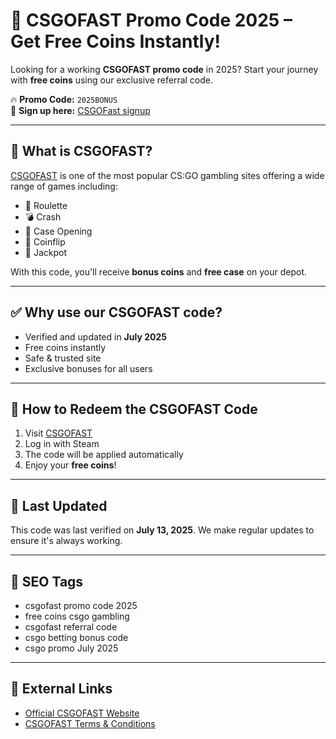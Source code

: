 # 🎁 CSGOFAST Promo Code 2025 – Get Free Coins Instantly!

Looking for a working **CSGOFAST promo code** in 2025? Start your journey with **free coins** using our exclusive referral code.

🔥 **Promo Code:** `2025BONUS`  
🔗 **Sign up here:** [CSGOFast signup](https://csgofast.com/?ref=2025BONUS)

---

## 🚀 What is CSGOFAST?

[CSGOFAST](https://csgofast.com) is one of the most popular CS:GO gambling sites offering a wide range of games including:

- 🎰 Roulette
- 💣 Crash
- 🔫 Case Opening
- 🧩 Coinflip
- 💼 Jackpot

With this code, you'll receive **bonus coins** and **free case** on your depot.

---

## ✅ Why use our CSGOFAST code?

- Verified and updated in **July 2025**
- Free coins instantly
- Safe & trusted site
- Exclusive bonuses for all users

---

## 🧾 How to Redeem the CSGOFAST Code

1. Visit [CSGOFAST](https://csgofast.com/?ref=2025BONUS)
2. Log in with Steam
3. The code will be applied automatically
4. Enjoy your **free coins**!

---

## 📅 Last Updated

This code was last verified on **July 13, 2025**. We make regular updates to ensure it's always working.

---

## 📌 SEO Tags

- csgofast promo code 2025
- free coins csgo gambling
- csgofast referral code
- csgo betting bonus code
- csgo promo July 2025

---

## 🔗 External Links

- [Official CSGOFAST Website](https://csgofast.com?ref=2025BONUS)
- [CSGOFAST Terms & Conditions](https://csgofast.com/terms?ref=2025BONUS)
